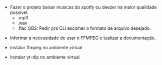 - Fazer o projeto baixar musicas do spotfy ou deezer na maior qualidade possível.
  - .mp3
  - .wav
  - .flac
OBS: Pedir pra CLI escolher o formato de arquivo desejado.

<!--
CRIAR E CONFIGURAR AMBIENTE VIRTUAL PRA NÃO INSTALAR NADA GLOBALMENTE
- python -m venv venv
- source venv/Scripts/activate
- python -m pip install yt-dlp 
-->

- Informar a necessidade de usar o FFMPEG e tualizar a documentação.

- Instalar ffmpeg no ambiente virtual
- Instalar yt-dlp no ambiente virtual
